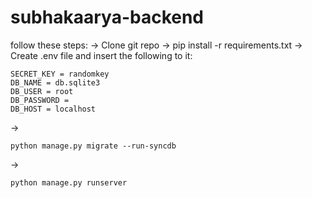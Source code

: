# subhakaarya-backend

follow these steps: 
-> Clone git repo
-> pip install -r requirements.txt
-> Create .env file and insert the following to it: 
```
SECRET_KEY = randomkey
DB_NAME = db.sqlite3
DB_USER = root
DB_PASSWORD = 
DB_HOST = localhost
```

->
```
python manage.py migrate --run-syncdb
```
->
```
python manage.py runserver
```
